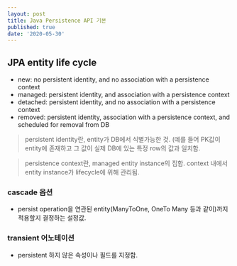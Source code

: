 ```yaml
---
layout: post
title: Java Persistence API 기본
published: true
date: '2020-05-30'
---
```

## JPA entity life cycle
- new: no persistent identity, and no association with a persistence context
- managed: persistent identity, and association with a persistence context
- detached: persistent identity, and no association with a persistence context
- removed: persistent identity, association with a persistence context, and scheduled for removal from DB


> persistent identity란, entity가 DB에서 식별가능한 것. (예를 들어 PK값이 entity에 존재하고 그 값이 실제 DB에 있는 특정 row의 값과 일치함.

> persistence context란, managed entity instance의 집합. context 내에서 entity instance가 lifecycle에 위해 관리됨.


### cascade 옵션
- persist operation을 연관된 entity(ManyToOne, OneTo Many 등과 같이)까지 적용할지 결정하는 설정값.


### transient 어노테이션
- persistent 하지 않은 속성이나 필드를 지정함.


